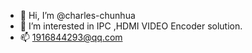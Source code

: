 <!---
charles-chunhua/charles-chunhua is a ✨ special ✨ repository because its `README.md` (this file) appears on your GitHub profile.
You can click the Preview link to take a look at your changes.
--->
- 👋 Hi, I’m @charles-chunhua
- 👀 I’m interested in IPC ,HDMI VIDEO Encoder solution.
- 📫 1916844293@qq.com
